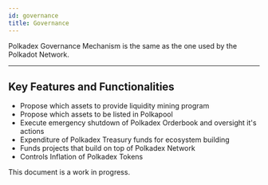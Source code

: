 ```yaml
---
id: governance
title: Governance
---
```


Polkadex Governance Mechanism is the same as the one used by the Polkadot Network.

---

## Key Features and Functionalities

* Propose which assets to provide liquidity mining program
* Propose which assets to be listed in Polkapool
* Execute emergency shutdown of Polkadex Orderbook and oversight it's actions
* Expenditure of Polkadex Treasury funds for ecosystem building
* Funds projects that build on top of Polkadex Network
* Controls Inflation of Polkadex Tokens

This document is a work in progress.